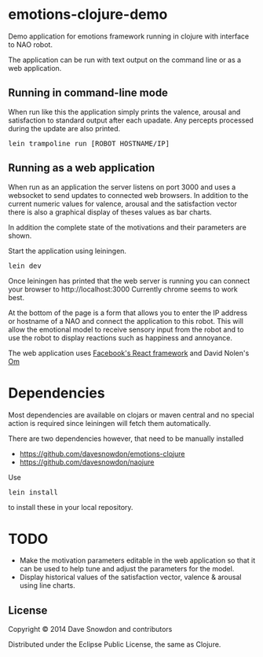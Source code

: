emotions-clojure-demo
=====================

Demo application for emotions framework running in clojure with interface to NAO robot.

The application can be run with text output on the command line or as a web application.


Running in command-line mode
----------------------------

When run like this the application simply prints the valence, arousal and satisfaction to standard output after each upadate.
Any percepts processed during the update are also printed.


<pre>lein trampoline run [ROBOT HOSTNAME/IP]</pre>


Running as a web application
----------------------------

When run as an application the server listens on port 3000 and uses a websocket to send updates to connected web browsers.
In addition to the current numeric values for valence, arousal and the satisfaction vector there is also a graphical display of theses values
as bar charts.

In addition the complete state of the motivations and their parameters are shown.

Start the application using leiningen.

<pre>lein dev</pre>

Once leiningen has printed that the web server is running you can connect your browser to http://localhost:3000 Currently chrome seems to work best.

At the bottom of the page is a form that allows you to enter the IP address or hostname of a NAO and connect the application to this robot.
This will allow the emotional model to receive sensory input from the robot and to use the robot to display reactions such as happiness and annoyance.

The web application uses [Facebook's React framework](http://reactjs.org/) and David Nolen's [Om](https://github.com/swannodette/om)

Dependencies
============

Most dependencies are available on clojars or maven central and no special action is required since leiningen will fetch them automatically.

There are two dependencies however, that need to be manually installed

* https://github.com/davesnowdon/emotions-clojure
* https://github.com/davesnowdon/naojure

Use <pre>lein install</pre> to install these in your local repository.

TODO
====

* Make the motivation parameters editable in the web application so that it can be used to help tune and adjust the parameters for the model.
* Display historical values of the satisfaction vector, valence & arousal using line charts.

## License

Copyright © 2014 Dave Snowdon and contributors

Distributed under the Eclipse Public License, the same as Clojure.
